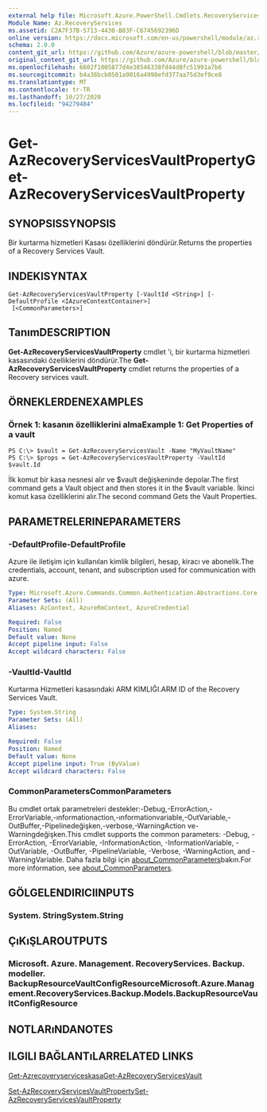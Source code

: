 ```yaml
---
external help file: Microsoft.Azure.PowerShell.Cmdlets.RecoveryServices.Backup.dll-Help.xml
Module Name: Az.RecoveryServices
ms.assetid: C2A7F37B-5713-4430-B83F-C6745692396D
online version: https://docs.microsoft.com/en-us/powershell/module/az.recoveryservices/get-azrecoveryservicesvaultproperty
schema: 2.0.0
content_git_url: https://github.com/Azure/azure-powershell/blob/master/src/RecoveryServices/RecoveryServices/help/Get-AzRecoveryServicesVaultProperty.md
original_content_git_url: https://github.com/Azure/azure-powershell/blob/master/src/RecoveryServices/RecoveryServices/help/Get-AzRecoveryServicesVaultProperty.md
ms.openlocfilehash: 6602f1005877d4e38546338fd44d8fc51991a7b6
ms.sourcegitcommit: b4a38bcb0501a9016a4998efd377aa75d3ef9ce8
ms.translationtype: MT
ms.contentlocale: tr-TR
ms.lasthandoff: 10/27/2020
ms.locfileid: "94279484"
---
```

# <span data-ttu-id="95ced-101">Get-AzRecoveryServicesVaultProperty</span><span class="sxs-lookup"><span data-stu-id="95ced-101">Get-AzRecoveryServicesVaultProperty</span></span>

## <span data-ttu-id="95ced-102">SYNOPSIS</span><span class="sxs-lookup"><span data-stu-id="95ced-102">SYNOPSIS</span></span>
<span data-ttu-id="95ced-103">Bir kurtarma hizmetleri Kasası özelliklerini döndürür.</span><span class="sxs-lookup"><span data-stu-id="95ced-103">Returns the properties of a Recovery Services Vault.</span></span>

## <span data-ttu-id="95ced-104">INDEKI</span><span class="sxs-lookup"><span data-stu-id="95ced-104">SYNTAX</span></span>

```
Get-AzRecoveryServicesVaultProperty [-VaultId <String>] [-DefaultProfile <IAzureContextContainer>]
 [<CommonParameters>]
```

## <span data-ttu-id="95ced-105">Tanım</span><span class="sxs-lookup"><span data-stu-id="95ced-105">DESCRIPTION</span></span>
<span data-ttu-id="95ced-106">**Get-AzRecoveryServicesVaultProperty** cmdlet 'i, bir kurtarma hizmetleri kasasındaki özelliklerini döndürür.</span><span class="sxs-lookup"><span data-stu-id="95ced-106">The **Get-AzRecoveryServicesVaultProperty** cmdlet returns the properties of a Recovery services vault.</span></span>

## <span data-ttu-id="95ced-107">ÖRNEKLERDEN</span><span class="sxs-lookup"><span data-stu-id="95ced-107">EXAMPLES</span></span>

### <span data-ttu-id="95ced-108">Örnek 1: kasanın özelliklerini alma</span><span class="sxs-lookup"><span data-stu-id="95ced-108">Example 1: Get Properties of a vault</span></span>
```
PS C:\> $vault = Get-AzRecoveryServicesVault -Name "MyVaultName"
PS C:\> $props = Get-AzRecoveryServicesVaultProperty -VaultId $vault.Id
```

<span data-ttu-id="95ced-109">İlk komut bir kasa nesnesi alır ve $vault değişkeninde depolar.</span><span class="sxs-lookup"><span data-stu-id="95ced-109">The first command gets a Vault object and then stores it in the $vault variable.</span></span>
<span data-ttu-id="95ced-110">İkinci komut kasa özelliklerini alır.</span><span class="sxs-lookup"><span data-stu-id="95ced-110">The second command Gets the Vault Properties.</span></span>

## <span data-ttu-id="95ced-111">PARAMETRELERINE</span><span class="sxs-lookup"><span data-stu-id="95ced-111">PARAMETERS</span></span>

### <span data-ttu-id="95ced-112">-DefaultProfile</span><span class="sxs-lookup"><span data-stu-id="95ced-112">-DefaultProfile</span></span>
<span data-ttu-id="95ced-113">Azure ile iletişim için kullanılan kimlik bilgileri, hesap, kiracı ve abonelik.</span><span class="sxs-lookup"><span data-stu-id="95ced-113">The credentials, account, tenant, and subscription used for communication with azure.</span></span>

```yaml
Type: Microsoft.Azure.Commands.Common.Authentication.Abstractions.Core.IAzureContextContainer
Parameter Sets: (All)
Aliases: AzContext, AzureRmContext, AzureCredential

Required: False
Position: Named
Default value: None
Accept pipeline input: False
Accept wildcard characters: False
```

### <span data-ttu-id="95ced-114">-VaultId</span><span class="sxs-lookup"><span data-stu-id="95ced-114">-VaultId</span></span>
<span data-ttu-id="95ced-115">Kurtarma Hizmetleri kasasındaki ARM KIMLIĞI.</span><span class="sxs-lookup"><span data-stu-id="95ced-115">ARM ID of the Recovery Services Vault.</span></span>

```yaml
Type: System.String
Parameter Sets: (All)
Aliases:

Required: False
Position: Named
Default value: None
Accept pipeline input: True (ByValue)
Accept wildcard characters: False
```

### <span data-ttu-id="95ced-116">CommonParameters</span><span class="sxs-lookup"><span data-stu-id="95ced-116">CommonParameters</span></span>
<span data-ttu-id="95ced-117">Bu cmdlet ortak parametreleri destekler:-Debug,-ErrorAction,-ErrorVariable,-ınformationaction,-ınformationvariable,-OutVariable,-OutBuffer,-Pipelinedeğişken,-verbose,-WarningAction ve-Warningdeğişken.</span><span class="sxs-lookup"><span data-stu-id="95ced-117">This cmdlet supports the common parameters: -Debug, -ErrorAction, -ErrorVariable, -InformationAction, -InformationVariable, -OutVariable, -OutBuffer, -PipelineVariable, -Verbose, -WarningAction, and -WarningVariable.</span></span> <span data-ttu-id="95ced-118">Daha fazla bilgi için [about_CommonParameters](http://go.microsoft.com/fwlink/?LinkID=113216)bakın.</span><span class="sxs-lookup"><span data-stu-id="95ced-118">For more information, see [about_CommonParameters](http://go.microsoft.com/fwlink/?LinkID=113216).</span></span>

## <span data-ttu-id="95ced-119">GÖLGELENDIRICI</span><span class="sxs-lookup"><span data-stu-id="95ced-119">INPUTS</span></span>

### <span data-ttu-id="95ced-120">System. String</span><span class="sxs-lookup"><span data-stu-id="95ced-120">System.String</span></span>

## <span data-ttu-id="95ced-121">ÇıKıŞLAR</span><span class="sxs-lookup"><span data-stu-id="95ced-121">OUTPUTS</span></span>

### <span data-ttu-id="95ced-122">Microsoft. Azure. Management. RecoveryServices. Backup. modeller. BackupResourceVaultConfigResource</span><span class="sxs-lookup"><span data-stu-id="95ced-122">Microsoft.Azure.Management.RecoveryServices.Backup.Models.BackupResourceVaultConfigResource</span></span>

## <span data-ttu-id="95ced-123">NOTLARıNDA</span><span class="sxs-lookup"><span data-stu-id="95ced-123">NOTES</span></span>

## <span data-ttu-id="95ced-124">ILGILI BAĞLANTıLAR</span><span class="sxs-lookup"><span data-stu-id="95ced-124">RELATED LINKS</span></span>

[<span data-ttu-id="95ced-125">Get-Azrecoveryserviceskasa</span><span class="sxs-lookup"><span data-stu-id="95ced-125">Get-AzRecoveryServicesVault</span></span>](./Get-AzRecoveryServicesVault.md)

[<span data-ttu-id="95ced-126">Set-AzRecoveryServicesVaultProperty</span><span class="sxs-lookup"><span data-stu-id="95ced-126">Set-AzRecoveryServicesVaultProperty</span></span>](./Set-AzRecoveryServicesVaultProperty.md)
